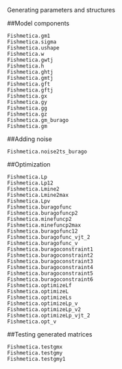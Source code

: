Generating parameters and structures

##Model components
```@docs
Fishmetica.gm1
Fishmetica.sigma
Fishmetica.ushape
Fishmetica.w
Fishmetica.gwtj
Fishmetica.h
Fishmetica.ghtj
Fishmetica.gmtj
Fishmetica.gft
Fishmetica.gftj
Fishmetica.gx
Fishmetica.gy
Fishmetica.gg
Fishmetica.gz
Fishmetica.gm_burago
Fishmetica.gm
```
##Adding noise
```@docs
Fishmetica.noise2ts_burago
```

##Optimization
```@docs
Fishmetica.Lp
Fishmetica.Lp12
Fishmetica.Lmine2
Fishmetica.Lmine2max
Fishmetica.Lpv
Fishmetica.buragofunc
Fishmetica.buragofuncp2
Fishmetica.minefuncp2
Fishmetica.minefuncp2max
Fishmetica.buragofunc12
Fishmetica.buragofunc_vjt_2
Fishmetica.buragofunc_v
Fishmetica.buragoconstraint1
Fishmetica.buragoconstraint2
Fishmetica.buragoconstraint3
Fishmetica.buragoconstraint4
Fishmetica.buragoconstraint5
Fishmetica.buragoconstraint6
Fishmetica.optimizeLf
Fishmetica.optimizeL
Fishmetica.optimizeLs
Fishmetica.optimizeLp_v
Fishmetica.optimizeLp_v2
Fishmetica.optimizeLp_vjt_2
Fishmetica.opt_v
```



##Testing generated matrices
```@docs
Fishmetica.testgmx
Fishmetica.testgmy
Fishmetica.testgmy1
```

